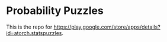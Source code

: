 # Probability Puzzles

This is the repo for https://play.google.com/store/apps/details?id=atorch.statspuzzles.
